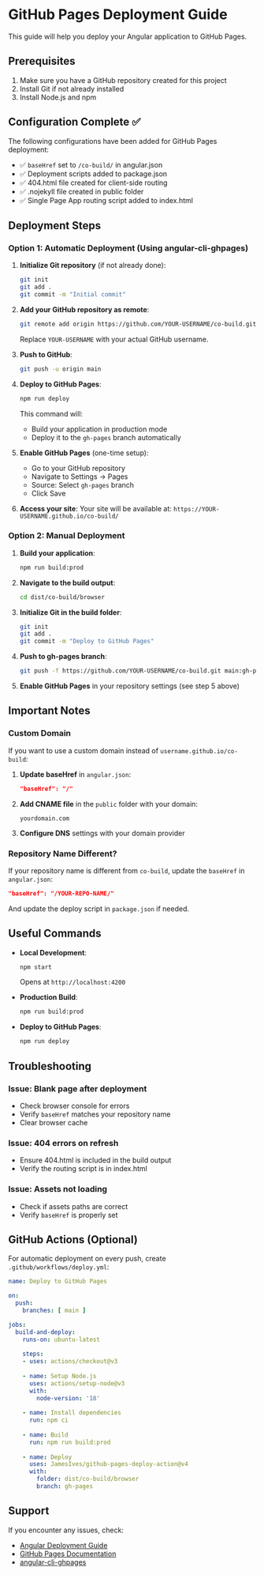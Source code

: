 # GitHub Pages Deployment Guide

This guide will help you deploy your Angular application to GitHub Pages.

## Prerequisites

1. Make sure you have a GitHub repository created for this project
2. Install Git if not already installed
3. Install Node.js and npm

## Configuration Complete ✅

The following configurations have been added for GitHub Pages deployment:

- ✅ `baseHref` set to `/co-build/` in angular.json
- ✅ Deployment scripts added to package.json
- ✅ 404.html file created for client-side routing
- ✅ .nojekyll file created in public folder
- ✅ Single Page App routing script added to index.html

## Deployment Steps

### Option 1: Automatic Deployment (Using angular-cli-ghpages)

1. **Initialize Git repository** (if not already done):
   ```bash
   git init
   git add .
   git commit -m "Initial commit"
   ```

2. **Add your GitHub repository as remote**:
   ```bash
   git remote add origin https://github.com/YOUR-USERNAME/co-build.git
   ```
   Replace `YOUR-USERNAME` with your actual GitHub username.

3. **Push to GitHub**:
   ```bash
   git push -u origin main
   ```

4. **Deploy to GitHub Pages**:
   ```bash
   npm run deploy
   ```

   This command will:
   - Build your application in production mode
   - Deploy it to the `gh-pages` branch automatically

5. **Enable GitHub Pages** (one-time setup):
   - Go to your GitHub repository
   - Navigate to Settings → Pages
   - Source: Select `gh-pages` branch
   - Click Save

6. **Access your site**:
   Your site will be available at: `https://YOUR-USERNAME.github.io/co-build/`

### Option 2: Manual Deployment

1. **Build your application**:
   ```bash
   npm run build:prod
   ```

2. **Navigate to the build output**:
   ```bash
   cd dist/co-build/browser
   ```

3. **Initialize Git in the build folder**:
   ```bash
   git init
   git add .
   git commit -m "Deploy to GitHub Pages"
   ```

4. **Push to gh-pages branch**:
   ```bash
   git push -f https://github.com/YOUR-USERNAME/co-build.git main:gh-pages
   ```

5. **Enable GitHub Pages** in your repository settings (see step 5 above)

## Important Notes

### Custom Domain

If you want to use a custom domain instead of `username.github.io/co-build`:

1. **Update baseHref** in `angular.json`:
   ```json
   "baseHref": "/"
   ```

2. **Add CNAME file** in the `public` folder with your domain:
   ```
   yourdomain.com
   ```

3. **Configure DNS** settings with your domain provider

### Repository Name Different?

If your repository name is different from `co-build`, update the `baseHref` in `angular.json`:

```json
"baseHref": "/YOUR-REPO-NAME/"
```

And update the deploy script in `package.json` if needed.

## Useful Commands

- **Local Development**:
  ```bash
  npm start
  ```
  Opens at `http://localhost:4200`

- **Production Build**:
  ```bash
  npm run build:prod
  ```

- **Deploy to GitHub Pages**:
  ```bash
  npm run deploy
  ```

## Troubleshooting

### Issue: Blank page after deployment
- Check browser console for errors
- Verify `baseHref` matches your repository name
- Clear browser cache

### Issue: 404 errors on refresh
- Ensure 404.html is included in the build output
- Verify the routing script is in index.html

### Issue: Assets not loading
- Check if assets paths are correct
- Verify `baseHref` is properly set

## GitHub Actions (Optional)

For automatic deployment on every push, create `.github/workflows/deploy.yml`:

```yaml
name: Deploy to GitHub Pages

on:
  push:
    branches: [ main ]

jobs:
  build-and-deploy:
    runs-on: ubuntu-latest
    
    steps:
    - uses: actions/checkout@v3
    
    - name: Setup Node.js
      uses: actions/setup-node@v3
      with:
        node-version: '18'
        
    - name: Install dependencies
      run: npm ci
      
    - name: Build
      run: npm run build:prod
      
    - name: Deploy
      uses: JamesIves/github-pages-deploy-action@v4
      with:
        folder: dist/co-build/browser
        branch: gh-pages
```

## Support

If you encounter any issues, check:
- [Angular Deployment Guide](https://angular.io/guide/deployment)
- [GitHub Pages Documentation](https://docs.github.com/en/pages)
- [angular-cli-ghpages](https://github.com/angular-schule/angular-cli-ghpages)

